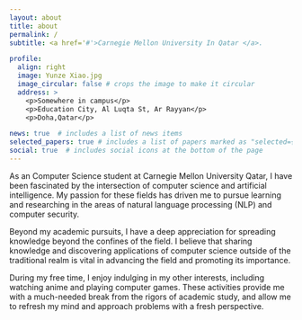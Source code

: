 ```yaml
---
layout: about
title: about
permalink: /
subtitle: <a href='#'>Carnegie Mellon University In Qatar </a>.

profile:
  align: right
  image: Yunze Xiao.jpg
  image_circular: false # crops the image to make it circular
  address: >
    <p>Somewhere in campus</p>
    <p>Education City, Al Luqta St, Ar Rayyan</p>
    <p>Doha,Qatar</p>

news: true  # includes a list of news items
selected_papers: true # includes a list of papers marked as "selected={true}"
social: true  # includes social icons at the bottom of the page
---
```


As an Computer Science student at Carnegie Mellon University Qatar, I have been fascinated by the intersection of computer science and artificial intelligence. My passion for these fields has driven me to pursue learning and researching in the areas of natural language processing (NLP) and computer security.

Beyond my academic pursuits, I have a deep appreciation for spreading knowledge beyond the confines of the field. I believe that sharing knowledge and discovering applications of computer science outside of the traditional realm is vital in advancing the field and promoting its importance.

During my free time, I enjoy indulging in my other interests, including watching anime and playing computer games. These activities provide me with a much-needed break from the rigors of academic study, and allow me to refresh my mind and approach problems with a fresh perspective.



